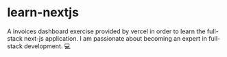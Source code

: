 # learn-nextjs
A invoices dashboard exercise provided by vercel in order to learn the full-stack next-js application.
I am passionate about becoming an expert in full-stack development. 💻
